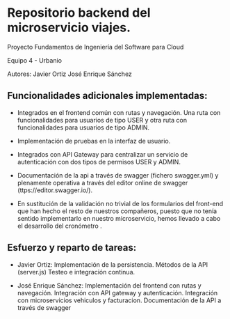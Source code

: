 # Repositorio backend del microservicio viajes.

Proyecto Fundamentos de Ingeniería del Software para Cloud

Equipo 4 - Urbanio

Autores:
Javier Ortiz
José Enrique Sánchez

## Funcionalidades adicionales implementadas:

- Integrados en el frontend común con rutas y navegación. Una ruta con funcionalidades para usuarios de tipo USER y otra ruta con funcionalidades para usuarios de tipo ADMIN.

- Implementación de pruebas en la interfaz de usuario.

- Integrados con API Gateway para centralizar un servicio de autenticación con dos tipos de permisos USER y ADMIN.

- Documentación de la api a través de swagger (fichero swagger.yml) y plenamente operativa a través del editor online de swagger (ttps://editor.swagger.io/).

- En sustitución de la validación no trivial de los formularios del front-end que han hecho el resto de nuestros compañeros, puesto que no tenía sentido implementarlo en nuestro   microservicio, hemos llevado a cabo el desarrollo del cronómetro .

## Esfuerzo y reparto de tareas:

- Javier Ortiz:
  Implementación de la persistencia.
  Métodos de la API (server.js)
  Testeo e integración continua.
  
- José Enrique Sánchez:
  Implementación del frontend con rutas y navegación.
  Integración con API gateway y autenticación.
  Integración con microservicios vehiculos y facturacion.
  Documentación de la API a través de swagger


